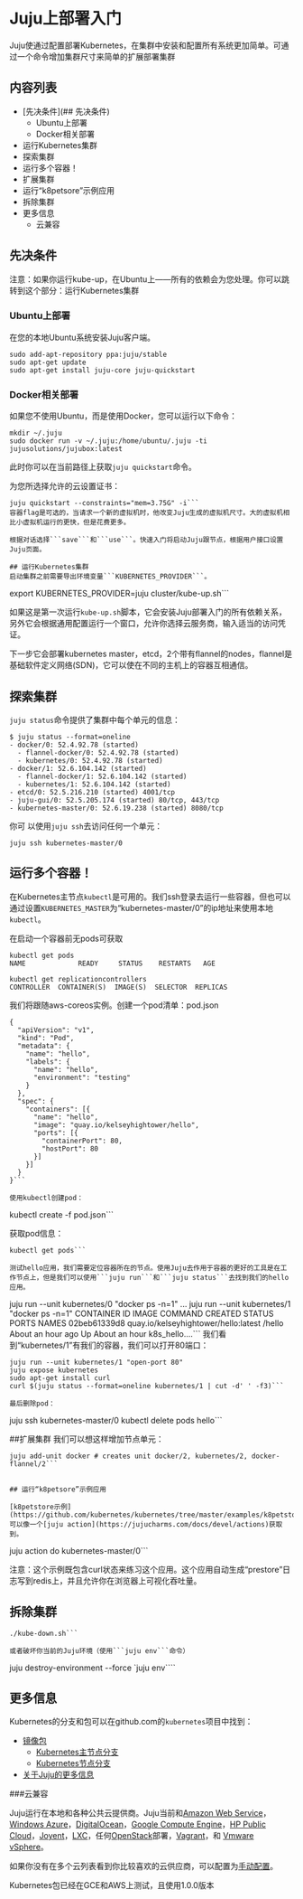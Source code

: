 # Juju上部署入门

Juju使通过配置部署Kubernetes，在集群中安装和配置所有系统更加简单。可通过一个命令增加集群尺寸来简单的扩展部署集群

## 内容列表

* [先决条件](## 先决条件)
    * Ubuntu上部署
    * Docker相关部署
* 运行Kubernetes集群
* 探索集群
* 运行多个容器！
* 扩展集群
* 运行“k8petsore”示例应用
* 拆除集群
* 更多信息
    * 云兼容

## 先决条件

注意：如果你运行kube-up，在Ubuntu上——所有的依赖会为您处理。你可以跳转到这个部分：运行Kubernetes集群

### Ubuntu上部署

在您的本地Ubuntu系统安装Juju客户端。

```
sudo add-apt-repository ppa:juju/stable
sudo apt-get update
sudo apt-get install juju-core juju-quickstart
```

### Docker相关部署

如果您不使用Ubuntu，而是使用Docker，您可以运行以下命令：

```
mkdir ~/.juju
sudo docker run -v ~/.juju:/home/ubuntu/.juju -ti jujusolutions/jujubox:latest
```

此时你可以在当前路径上获取```juju quickstart```命令。

为您所选择允许的云设置证书：

```
juju quickstart --constraints="mem=3.75G" -i```
容器flag是可选的，当请求一个新的虚拟机时，他改变Juju生成的虚拟机尺寸。大的虚拟机相比小虚拟机运行的更快，但是花费更多。

根据对话选择```save```和```use```。快速入门将启动Juju跟节点，根据用户接口设置Juju页面。

## 运行Kubernetes集群
启动集群之前需要导出环境变量```KUBERNETES_PROVIDER```。
```
export KUBERNETES_PROVIDER=juju
cluster/kube-up.sh```

如果这是第一次运行```kube-up.sh```脚本，它会安装Juju部署入门的所有依赖关系，另外它会根据通用配置运行一个窗口，允许你选择云服务商，输入适当的访问凭证。

下一步它会部署kubernetes master，etcd，2个带有flannel的nodes，flannel是基础软件定义网络(SDN)，它可以使在不同的主机上的容器互相通信。

## 探索集群
```juju status```命令提供了集群中每个单元的信息：
```
$ juju status --format=oneline
- docker/0: 52.4.92.78 (started)
  - flannel-docker/0: 52.4.92.78 (started)
  - kubernetes/0: 52.4.92.78 (started)
- docker/1: 52.6.104.142 (started)
  - flannel-docker/1: 52.6.104.142 (started)
  - kubernetes/1: 52.6.104.142 (started)
- etcd/0: 52.5.216.210 (started) 4001/tcp
- juju-gui/0: 52.5.205.174 (started) 80/tcp, 443/tcp
- kubernetes-master/0: 52.6.19.238 (started) 8080/tcp
```
你可
以使用```juju ssh```去访问任何一个单元：
```
juju ssh kubernetes-master/0
```
## 运行多个容器！

在Kubernetes主节点```kubectl```是可用的。我们ssh登录去运行一些容器，但也可以通过设置```KUBERNETES_MASTER```为“kubernetes-master/0”的ip地址来使用本地```kubectl```。

在启动一个容器前无pods可获取
```
kubectl get pods
NAME             READY     STATUS    RESTARTS   AGE

kubectl get replicationcontrollers
CONTROLLER  CONTAINER(S)  IMAGE(S)  SELECTOR  REPLICAS
```
我们将跟随aws-coreos实例。创建一个pod清单：pod.json
```
{
  "apiVersion": "v1",
  "kind": "Pod",
  "metadata": {
    "name": "hello",
    "labels": {
      "name": "hello",
      "environment": "testing"
    }
  },
  "spec": {
    "containers": [{
      "name": "hello",
      "image": "quay.io/kelseyhightower/hello",
      "ports": [{
        "containerPort": 80,
        "hostPort": 80
      }]
    }]
  }
}```

使用kubectl创建pod：
```
kubectl create -f pod.json```

获取pod信息：
```
kubectl get pods```

测试hello应用，我们需要定位容器所在的节点。使用Juju去作用于容器的更好的工具是在工作节点上，但是我们可以使用```juju run```和```juju status```去找到我们的hello应用。
```
juju run --unit kubernetes/0 "docker ps -n=1"
...
juju run --unit kubernetes/1 "docker ps -n=1"
CONTAINER ID        IMAGE                                  COMMAND             CREATED             STATUS              PORTS               NAMES
02beb61339d8        quay.io/kelseyhightower/hello:latest   /hello              About an hour ago   Up About an hour                        k8s_hello....```
我们看到“kubernetes/1”有我们的容器，我们可以打开80端口：
```
juju run --unit kubernetes/1 "open-port 80"
juju expose kubernetes
sudo apt-get install curl
curl $(juju status --format=oneline kubernetes/1 | cut -d' ' -f3)```

最后删除pod：
```
juju ssh kubernetes-master/0
kubectl delete pods hello```

##扩展集群
我们可以想这样增加节点单元：
```
juju add-unit docker # creates unit docker/2, kubernetes/2, docker-flannel/2```


## 运行“k8petsore”示例应用

[k8petstore示例](https://github.com/kubernetes/kubernetes/tree/master/examples/k8petstore)可以像一个[juju action](https://jujucharms.com/docs/devel/actions)获取到。
```
juju action do kubernetes-master/0```

注意：这个示例既包含curl状态来练习这个应用。这个应用自动生成“prestore”日志写到redis上，并且允许你在浏览器上可视化吞吐量。

## 拆除集群
```
./kube-down.sh```

或者破坏你当前的Juju环境（使用```juju env```命令）
```
juju destroy-environment --force `juju env````

## 更多信息
Kubernetes的分支和包可以在github.com的```kubernetes```项目中找到：
* [镜像包](http://releases.k8s.io/HEAD/cluster/juju/bundles)
	* [Kubernetes主节点分支](https://github.com/kubernetes/kubernetes/tree/master/cluster/juju/charms/trusty/kubernetes-master)
	* [Kubernetes节点分支](https://github.com/kubernetes/kubernetes/blob/master/cluster/juju/charms/trusty/kubernetes)
* [关于Juju的更多信息](https://jujucharms.com/)

###云兼容

Juju运行在本地和各种公共云提供商。Juju当前和[Amazon Web Service](https://jujucharms.com/docs/stable/config-aws)，[Windows Azure](https://jujucharms.com/docs/stable/config-azure)，[DigitalOcean](https://jujucharms.com/docs/stable/config-digitalocean)，[Google Compute Engine](https://jujucharms.com/docs/stable/config-gce)，[HP Public Cloud](https://jujucharms.com/docs/stable/config-hpcloud)，[Joyent](https://jujucharms.com/docs/stable/config-joyent)，[LXC](https://jujucharms.com/docs/stable/config-LXC)，任何[OpenStack](https://jujucharms.com/docs/stable/config-openstack)部署，[Vagrant](https://jujucharms.com/docs/stable/config-vagrant)，和 [Vmware vSphere](https://jujucharms.com/docs/stable/config-vmware)。

如果你没有在多个云列表看到你比较喜欢的云供应商，可以配置为[手动配置](https://jujucharms.com/docs/stable/config-manual)。

Kubernetes包已经在GCE和AWS上测试，且使用1.0.0版本








